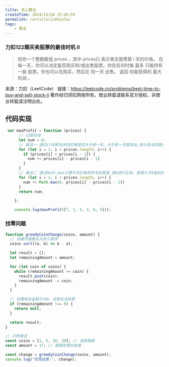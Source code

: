 ```yaml
---
title: 贪心算法 
createTime: 2024/12/28 23:45:59
permalink: /article/ju0nzolw/
tags:
    - 算法
---
```


### 力扣122题买卖股票的最佳时机 II


> 给你一个整数数组 prices ，其中 prices[i] 表示某支股票第 i 天的价格。
在每一天，你可以决定是否购买和/或出售股票。你在任何时候 最多 只能持有 一股 股票。你也可以先购买，然后在 同一天 出售。
> 返回 你能获得的 最大 利润 。

来源：力扣（LeetCode）
链接：https://leetcode.cn/problems/best-time-to-buy-and-sell-stock-ii
著作权归领扣网络所有。商业转载请联系官方授权，非商业转载请注明出处。

## 代码实现
```js
 var maxProfit = function (prices) {
      // 记录利润
      let num = 0;
      // 解法一 通过if判断当天的价格是否大于前一天，大于前一天就卖出,统计卖出的最大利润
      for (let i = 1; i < prices.length; i++) {
        if (prices[i] > prices[i - 1]) {
          num += prices[i] - prices[i - 1]
        }
      }
      // 解法二 通过Math.max计算今天价格和昨天的差值 和0进行比较，差值大于0盈利则返回相加，小于0则亏损收益加0
      for (let i = 1; i < prices.length; i++) {
        num += Math.max(0, prices[i] - prices[i - 1])
      }
      return num;

    };

    console.log(maxProfit([7, 1, 5, 3, 6, 4]));
```


### 找零问题

```js
function greedyCoinChange(coins, amount) {
  // 将硬币面额从大到小排序
  coins.sort((a, b) => b - a);

  let result = [];
  let remainingAmount = amount;

  for (let coin of coins) {
    while (remainingAmount >= coin) {
      result.push(coin);
      remainingAmount -= coin;
    }
  }

  // 如果剩余金额不为0，说明无法找零
  if (remainingAmount !== 0) {
    return null;
  }

  return result;
}

// 示例用法
const coins = [1, 5, 10, 20]; // 金额面额
const amount = 17; // 需要找零的金额

const change = greedyCoinChange(coins, amount);
console.log("找零结果:", change);
```